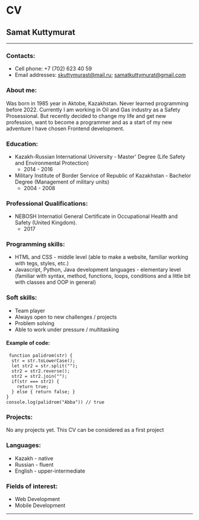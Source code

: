 # CV
## Samat Kuttymurat
---
### Contacts:
* Cell phone: +7 (702) 623 40 59
* Email addresses: skuttymurast@mail.ru; samatkuttymurat@gmail.com
### About me:
Was born in 1985 year in Aktobe, Kazakhstan. Never learned programming before 2022. 
Currently I am working in Oil and Gas industry as a Safety Prosessional. 
But recently decided to change my life and get new profession, want to become a programmer and as a start of my new adventure I have chosen Frontend development.

### Education:
* Kazakh-Russian International University - Master' Degree (Life Safety and Environmental Protection)
  + 2014 - 2016
* Military Institute of Border Service of Republic of Kazakhstan - Bachelor Degree (Management of military units)
  + 2004 - 2008

### Professional Qualifications:
* NEBOSH Internatiol General Certificate in Occupational Health and Safety (United Kingdom).
  + 2017

### Programming skills:
* HTML and CSS - middle level (able to make a website, familiar working with tegs, styles, etc.)
* Javascript, Python, Java development languages - elementary level (familiar with syntax, method, functions, loops, conditions and a little bit with classes and OOP in general)

### Soft skills:
* Team player
* Always open to new challenges / projects
* Problem solving
* Able to work under pressure / multitasking

#### Example of code:
```
 function palidrom(str) {
  str = str.toLowerCase();
  let str2 = str.split("");
  str2 = str2.reverse();
  str2 = str2.join("");
  if(str === str2) {
    return true;
  } else { return false; }
}
console.log(palidrom("Abba")) // true
```

### Projects:
No any projects yet. This CV can be considered as a first project

### Languages:
* Kazakh - native
* Russian - fluent
* English - upper-intermediate

### Fields of interest:
* Web Development
* Mobile Development

---

